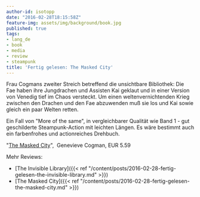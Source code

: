 ```yaml
---
author-id: isotopp
date: "2016-02-28T18:15:58Z"
feature-img: assets/img/background/book.jpg
published: true
tags:
- lang_de
- book
- media
- review
- steampunk
title: 'Fertig gelesen: The Masked City'
---
```

Frau Cogmans zweiter Streich betreffend die unsichtbare Bibliothek: Die Fae haben ihre Jungdrachen und Assisten Kai geklaut und in einer Version von Venedig tief im Chaos versteckt. Um einen weltenvernichtenden Krieg zwischen den Drachen und den Fae abzuwenden muß sie los und Kai sowie gleich ein paar Welten retten.

Ein Fall von "More of the same", in vergleichbarer Qualität wie Band 1 - gut geschilderte Steampunk-Action mit leichten Längen. Es wäre bestimmt auch ein farbenfrohes und actionreiches Drehbuch.

"[The Masked City](http://www.amazon.de/dp/B00ZCCXZNU)",  Genevieve Cogman, EUR 5.59

Mehr Reviews:
- [The Invisible Library]({{< ref "/content/posts/2016-02-28-fertig-gelesen-the-invisible-library.md" >}})
- [The Masked City]({{< ref "/content/posts/2016-02-28-fertig-gelesen-the-masked-city.md" >}})
